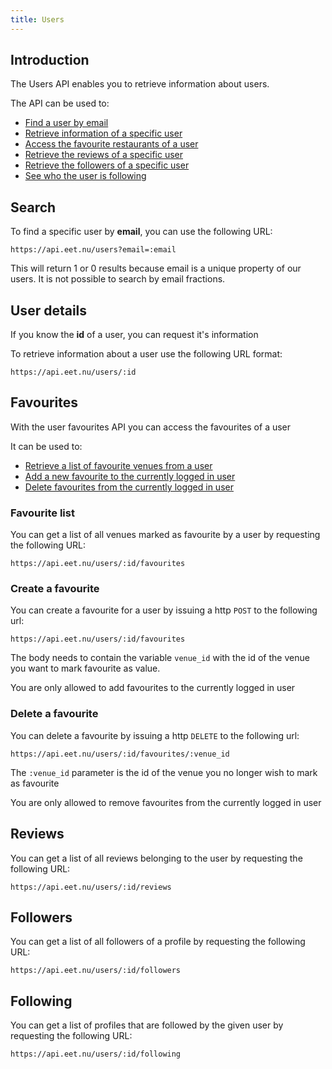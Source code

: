 ```yaml
---
title: Users
---
```


## Introduction

The Users API enables you to retrieve information about users.

The API can be used to:

 * [Find a user by email](#search)
 * [Retrieve information of a specific user](#user_details)
 * [Access the favourite restaurants of a user](#favourites)
 * [Retrieve the reviews of a specific user](#reviews)
 * [Retrieve the followers of a specific user](#followers)
 * [See who the user is following](#following)

## Search

To find a specific user by **email**, you can use the following URL:

    https://api.eet.nu/users?email=:email
  
This will return 1 or 0 results because email is a unique property of our users. It is not possible to search by email fractions.

## User details

If you know the **id** of a user, you can request it's information

To retrieve information about a user use the following URL format:

    https://api.eet.nu/users/:id

## Favourites

With the user favourites API you can access the favourites of a user

It can be used to:

 * [Retrieve a list of favourite venues from a user](#favourites_list)
 * [Add a new favourite to the currently logged in user](#create_a_favourite)
 * [Delete favourites from the currently logged in user](#delete_a_favourite)

### Favourite list

You can get a list of all venues marked as favourite by a user by requesting the following URL:

    https://api.eet.nu/users/:id/favourites

### Create a favourite

You can create a favourite for a user by issuing a http `POST` to the following url:

    https://api.eet.nu/users/:id/favourites

The body needs to contain the variable `venue_id` with the id of the venue you want to mark favourite as value.

You are only allowed to add favourites to the currently logged in user

### Delete a favourite

You can delete a favourite by issuing a http `DELETE` to the following url:

    https://api.eet.nu/users/:id/favourites/:venue_id
    
The `:venue_id` parameter is the id of the venue you no longer wish to mark as favourite

You are only allowed to remove favourites from the currently logged in user

## Reviews

You can get a list of all reviews belonging to the user by requesting the following URL:

    https://api.eet.nu/users/:id/reviews
    
## Followers

You can get a list of all followers of a profile by requesting the following URL:

    https://api.eet.nu/users/:id/followers

## Following

You can get a list of profiles that are followed by the given user by requesting the following URL:

    https://api.eet.nu/users/:id/following


